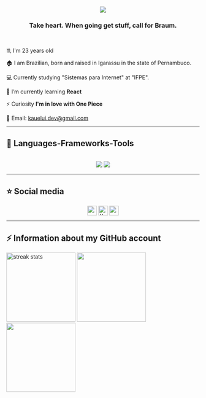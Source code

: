 
<h1 align="center">
    <img src="https://readme-typing-svg.herokuapp.com/?font=Righteous&size=35&center=true&vCenter=true&width=500&height=70&duration=4000&lines=Hi+There!+👋;+I'm+Kauê+Luí!;" />
</h1>
<h3 align="center"> Take heart. When going get stuff, call for Braum. </h3>

<br/>

<div>
  
♏ I'm 23 years old

🏠 I am Brazilian, born and raised in Igarassu in the state of Pernambuco.

💻 Currently studying "Sistemas para Internet" at "IFPE".
 
🌱 I’m currently learning **React**

⚡ Curiosity **I'm in love with One Piece**

💬 Email: kauelui.dev@gmail.com
</div>

<hr/>

## 🚀 Languages-Frameworks-Tools
<br/>

<div align="center">
    <img src="https://skillicons.dev/icons?i=react,bootstrap,html,css,vscode,github,figma,tailwind,git,svelte" />
    <img src="https://skillicons.dev/icons?i=nodejs,python,javascript,typescript,express,firebase,java,nextjs,mysql,php" /><br>
</div>


---
<h2>⭐ Social media </h2>
<!-- ## ⭐ Redes sociais -->

<div align="center"> 
<!--   <a href="https://www.youtube.com/channel/UCMXlJGRzqOORp1v_S02KJ9w" target="_blank"><img align="left" src="https://www.svgrepo.com/svg/475700/youtube-color.svg" width="25px"/></a> -->
  <a href="https://instagram.com/kuelui" target="_blank"><img align="center" src="https://raw.githubusercontent.com/yushi1007/yushi1007/main/images/instagram.svg" width="25px"/></a>
  <a href = "kauelui.dev@gmail.com"><img align="center" src="https://www.svgrepo.com/show/349379/gmail-old.svg" alt="Yu Shi | LinkedIn" width="25px"/></a>
  <a href="www.linkedin.com/kauelui" target="_blank"><img align="center" src="https://raw.githubusercontent.com/yushi1007/yushi1007/main/images/linkedin.svg" width="25px"/></a>
  
</div>

---
<h2>⚡ Information about my GitHub account </h2>
<!-- ## ⭐ Information about my GitHub account -->

<div>
  <img height="180em" src="https://github-readme-streak-stats-salesp07.vercel.app/?user=kauelui&count_private=true&theme=dark&border_radius=10" alt="streak stats"/>
  <img height="180em" src="https://github-readme-stats.vercel.app/api?username=kauelui&show_icons=true&theme=dark&include_all_commits=true&count_private=true"/>‎‎
  <img height="180em" align="center" src="https://github-readme-stats.vercel.app/api/top-langs/?username=kauelui&layout=compact&langs_count=7&theme=dark"/>
</div>



